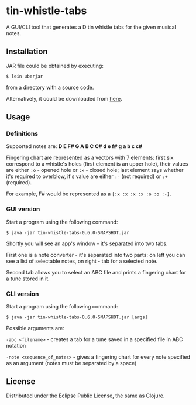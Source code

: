 # tin-whistle-tabs

A GUI/CLI tool that generates a D tin whistle tabs for the given musical notes.

## Installation

JAR file could be obtained by executing:

    $ lein uberjar

from a directory with a source code.

Alternatively, it could be downloaded from [here](https://github.com/downloads/gsnewmark/tin-whistle-tabs/tin-whistle-tabs-0.6.0-SNAPSHOT.jar).

## Usage

### Definitions

Supported notes are: **D E F# G A B C C# d e f# g a b c c#**

Fingering chart are represented as a vectors with 7 elements: first six
correspond to a whistle's holes (first element is an upper hole), their  values
are either `:o` - opened hole or `:x` - closed hole; last element says whether
it's required to overblow, it's value are either `:-` (not required) or `:+`
(required).

For example, F# would be represented as a `[:x :x :x :x :o :o :-]`.

### GUI version

Start a program using the following command:

    $ java -jar tin-whistle-tabs-0.6.0-SNAPSHOT.jar

Shortly you will see an app's window - it's separated into two tabs.

First one is a note converter - it's separated into two parts: on left you can
see a list of selectable notes, on right - tab for a selected note.

Second tab allows you to select an ABC file and prints a fingering chart for a
tune stored in it.

### CLI version

Start a program using the following command:

    $ java -jar tin-whistle-tabs-0.6.0-SNAPSHOT.jar [args]

Possible arguments are:

`-abc <filename>` - creates a tab for a tune saved in a specified file in ABC
 notation 

`-note <sequence_of_notes>` - gives a fingering chart for every note specified
as an argument (notes must be separated by a space)

## License

Distributed under the Eclipse Public License, the same as Clojure.
